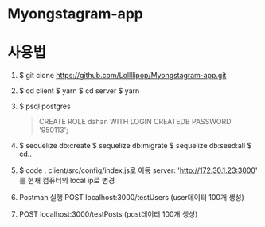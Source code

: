# Myongstagram-app

# 사용법
1. $ git clone https://github.com/Lollllipop/Myongstagram-app.git

2. $ cd client
   $ yarn
   $ cd server
   $ yarn

3. $ psql postgres
   > CREATE ROLE dahan WITH LOGIN CREATEDB PASSWORD '950113';
  
4. $ sequelize db:create
   $ sequelize db:migrate
   $ sequelize db:seed:all
   $ cd..
  
5. $ code .
   client/src/config/index.js로 이동
   server: 'http://172.30.1.23:3000'
   를 현재 컴퓨터의 local ip로 변경
   
6. Postman 실행
   POST localhost:3000/testUsers
   (user데이터 100개 생성)
   
7. POST localhost:3000/testPosts
   (post데이터 100개 생성)
   
